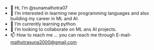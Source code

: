 - 👋 Hi, I’m @sunamalhotra07
- 👀 I’m interested in learning new programming languages and also building my career in ML and AI.
- 🌱 I’m currently learning python.
- 💞️ I’m looking to collaborate on ML ans AI projects.
- 📫 How to reach me ...
you can reach me through E-mail- malhotrasuna2000@gmail.com

<!---
sunamalhotra07/sunamalhotra07 is a ✨ special ✨ repository because its `README.md` (this file) appears on your GitHub profile.
You can click the Preview link to take a look at your changes.
--->
